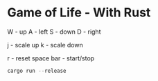 # Game of Life - With Rust

W - up
A - left
S - down
D - right

j - scale up 
k - scale down

r - reset
space bar - start/stop


```rust
cargo run --release
```

